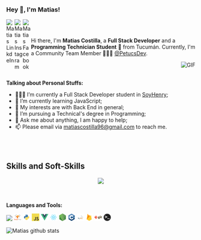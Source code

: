 ### Hey 👋, I'm Matias!

<a href="https://www.linkedin.com/in/matias-costilla-983243203/">
  <img align="left" alt="Matias LinkdeIn" width="22px" src="https://cdn.jsdelivr.net/npm/simple-icons@v3/icons/linkedin.svg" />
</a>
<a href="https://www.instagram.com/matiasscostilla/?hl=es-la">
  <img align="left" alt="Matias Instagram" width="22px" src="https://cdn.jsdelivr.net/npm/simple-icons@v3/icons/instagram.svg" />
</a>
<a href="https://www.facebook.com/matiass.costilla/">
  <img align="left" alt="Matias Facebook" width="22px" src="https://cdn.jsdelivr.net/npm/simple-icons@v3/icons/facebook.svg" />
</a>

<br />
<br />

Hi there, I'm **Matias Costilla**, a **Full Stack Developer**  and a **Programming Technician  Student** 🚀 from Tucumán.  Currently, I'm a Community Team Member 🙍🏽‍♂️ [@PetucsDev](https://github.com/PetucsDev). 

  <img align="right" alt="GIF" src="https://i.pinimg.com/originals/e4/26/70/e426702edf874b181aced1e2fa5c6cde.gif" />

<br>
<br>

**Talking about Personal Stuffs:**

- 👨🏽‍💻 I’m currently a Full Stack Developer student in  [SoyHenry](https://www.soyhenry.com/?utm_source=google&utm_medium=CPC&utm_campaign=HENRY_AW_SEARCH_ARG_BRAND_P);
- 🌱 I’m currently learning JavaScript; 
- 🤔 My interests are with Back End in general;
- 💼 I’m pursuing a Technical's degree in Programming;
- 💬 Ask me about anything, I am happy to help;
- 📫 Please email via matiascostilla96@gmail.com to reach me.

<br>
<br>


<h2>Skills and Soft-Skills</h2>
<div align="center">
<img src="https://user-images.githubusercontent.com/83410864/132431781-56df5173-e8b2-4ac6-ac56-059f33cc4d0d.png" align="center" style="width: 60%" "height : 50%" />
</div>

<br>
<br>

**Languages and Tools:**  

<code><img height="20" src="https://pytorch.org/assets/images/pytorch-logo.png"></code>
<code><img height="20" src="https://raw.githubusercontent.com/github/explore/80688e429a7d4ef2fca1e82350fe8e3517d3494d/topics/tensorflow/tensorflow.png"></code>
<code><img height="20" src="https://raw.githubusercontent.com/github/explore/80688e429a7d4ef2fca1e82350fe8e3517d3494d/topics/python/python.png"></code>
<code><img height="20" src="https://raw.githubusercontent.com/github/explore/80688e429a7d4ef2fca1e82350fe8e3517d3494d/topics/javascript/javascript.png"></code>
<code><img height="20" src="https://raw.githubusercontent.com/github/explore/80688e429a7d4ef2fca1e82350fe8e3517d3494d/topics/vue/vue.png"></code>
<code><img height="20" src="https://raw.githubusercontent.com/github/explore/80688e429a7d4ef2fca1e82350fe8e3517d3494d/topics/react/react.png"></code>
<code><img height="20" src="https://raw.githubusercontent.com/github/explore/80688e429a7d4ef2fca1e82350fe8e3517d3494d/topics/nodejs/nodejs.png"></code>
<code><img height="20" src="https://raw.githubusercontent.com/github/explore/80688e429a7d4ef2fca1e82350fe8e3517d3494d/topics/cpp/cpp.png"></code>
<code><img height="20" src="https://raw.githubusercontent.com/github/explore/80688e429a7d4ef2fca1e82350fe8e3517d3494d/topics/mysql/mysql.png"></code>
<code><img height="20" src="https://raw.githubusercontent.com/github/explore/80688e429a7d4ef2fca1e82350fe8e3517d3494d/topics/firebase/firebase.png"></code>
<code><img height="20" src="https://raw.githubusercontent.com/github/explore/80688e429a7d4ef2fca1e82350fe8e3517d3494d/topics/git/git.png"></code>
<code><img height="20" src="https://raw.githubusercontent.com/github/explore/80688e429a7d4ef2fca1e82350fe8e3517d3494d/topics/terminal/terminal.png"></code>

![Matias github stats](https://github-readme-stats.vercel.app/api?username=PetucsDev&show_icons=true&hide_border=true)


